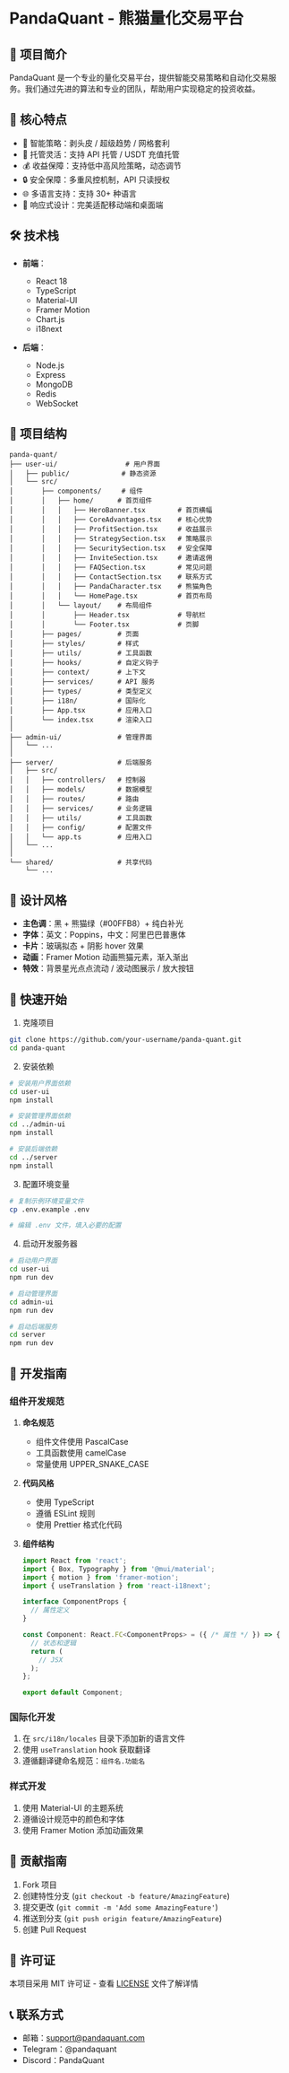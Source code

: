 # PandaQuant - 熊猫量化交易平台

## 🚀 项目简介

PandaQuant 是一个专业的量化交易平台，提供智能交易策略和自动化交易服务。我们通过先进的算法和专业的团队，帮助用户实现稳定的投资收益。

## 🎯 核心特点

- 🧠 智能策略：剥头皮 / 超级趋势 / 网格套利
- 🏦 托管灵活：支持 API 托管 / USDT 充值托管
- 💰 收益保障：支持低中高风险策略，动态调节
- 🔒 安全保障：多重风控机制，API 只读授权
- 🌐 多语言支持：支持 30+ 种语言
- 📱 响应式设计：完美适配移动端和桌面端

## 🛠️ 技术栈

- **前端**：
  - React 18
  - TypeScript
  - Material-UI
  - Framer Motion
  - Chart.js
  - i18next

- **后端**：
  - Node.js
  - Express
  - MongoDB
  - Redis
  - WebSocket

## 📁 项目结构

```
panda-quant/
├── user-ui/                 # 用户界面
│   ├── public/             # 静态资源
│   └── src/
│       ├── components/     # 组件
│       │   ├── home/      # 首页组件
│       │   │   ├── HeroBanner.tsx        # 首页横幅
│       │   │   ├── CoreAdvantages.tsx    # 核心优势
│       │   │   ├── ProfitSection.tsx     # 收益展示
│       │   │   ├── StrategySection.tsx   # 策略展示
│       │   │   ├── SecuritySection.tsx   # 安全保障
│       │   │   ├── InviteSection.tsx     # 邀请返佣
│       │   │   ├── FAQSection.tsx        # 常见问题
│       │   │   ├── ContactSection.tsx    # 联系方式
│       │   │   ├── PandaCharacter.tsx    # 熊猫角色
│       │   │   └── HomePage.tsx          # 首页布局
│       │   └── layout/    # 布局组件
│       │       ├── Header.tsx            # 导航栏
│       │       └── Footer.tsx            # 页脚
│       ├── pages/         # 页面
│       ├── styles/        # 样式
│       ├── utils/         # 工具函数
│       ├── hooks/         # 自定义钩子
│       ├── context/       # 上下文
│       ├── services/      # API 服务
│       ├── types/         # 类型定义
│       ├── i18n/          # 国际化
│       ├── App.tsx        # 应用入口
│       └── index.tsx      # 渲染入口
│
├── admin-ui/              # 管理界面
│   └── ...
│
├── server/                # 后端服务
│   ├── src/
│   │   ├── controllers/   # 控制器
│   │   ├── models/        # 数据模型
│   │   ├── routes/        # 路由
│   │   ├── services/      # 业务逻辑
│   │   ├── utils/         # 工具函数
│   │   ├── config/        # 配置文件
│   │   └── app.ts         # 应用入口
│   └── ...
│
└── shared/                # 共享代码
    └── ...
```

## 🎨 设计风格

- **主色调**：黑 + 熊猫绿（#00FFB8）+ 纯白补光
- **字体**：英文：Poppins，中文：阿里巴巴普惠体
- **卡片**：玻璃拟态 + 阴影 hover 效果
- **动画**：Framer Motion 动画熊猫元素，渐入渐出
- **特效**：背景星光点点流动 / 波动图展示 / 放大按钮

## 🚀 快速开始

1. 克隆项目
```bash
git clone https://github.com/your-username/panda-quant.git
cd panda-quant
```

2. 安装依赖
```bash
# 安装用户界面依赖
cd user-ui
npm install

# 安装管理界面依赖
cd ../admin-ui
npm install

# 安装后端依赖
cd ../server
npm install
```

3. 配置环境变量
```bash
# 复制示例环境变量文件
cp .env.example .env

# 编辑 .env 文件，填入必要的配置
```

4. 启动开发服务器
```bash
# 启动用户界面
cd user-ui
npm run dev

# 启动管理界面
cd admin-ui
npm run dev

# 启动后端服务
cd server
npm run dev
```

## 📝 开发指南

### 组件开发规范

1. **命名规范**
   - 组件文件使用 PascalCase
   - 工具函数使用 camelCase
   - 常量使用 UPPER_SNAKE_CASE

2. **代码风格**
   - 使用 TypeScript
   - 遵循 ESLint 规则
   - 使用 Prettier 格式化代码

3. **组件结构**
   ```typescript
   import React from 'react';
   import { Box, Typography } from '@mui/material';
   import { motion } from 'framer-motion';
   import { useTranslation } from 'react-i18next';

   interface ComponentProps {
     // 属性定义
   }

   const Component: React.FC<ComponentProps> = ({ /* 属性 */ }) => {
     // 状态和逻辑
     return (
       // JSX
     );
   };

   export default Component;
   ```

### 国际化开发

1. 在 `src/i18n/locales` 目录下添加新的语言文件
2. 使用 `useTranslation` hook 获取翻译
3. 遵循翻译键命名规范：`组件名.功能名`

### 样式开发

1. 使用 Material-UI 的主题系统
2. 遵循设计规范中的颜色和字体
3. 使用 Framer Motion 添加动画效果

## 🤝 贡献指南

1. Fork 项目
2. 创建特性分支 (`git checkout -b feature/AmazingFeature`)
3. 提交更改 (`git commit -m 'Add some AmazingFeature'`)
4. 推送到分支 (`git push origin feature/AmazingFeature`)
5. 创建 Pull Request

## 📄 许可证

本项目采用 MIT 许可证 - 查看 [LICENSE](LICENSE) 文件了解详情

## 📞 联系方式

- 邮箱：support@pandaquant.com
- Telegram：@pandaquant
- Discord：PandaQuant 